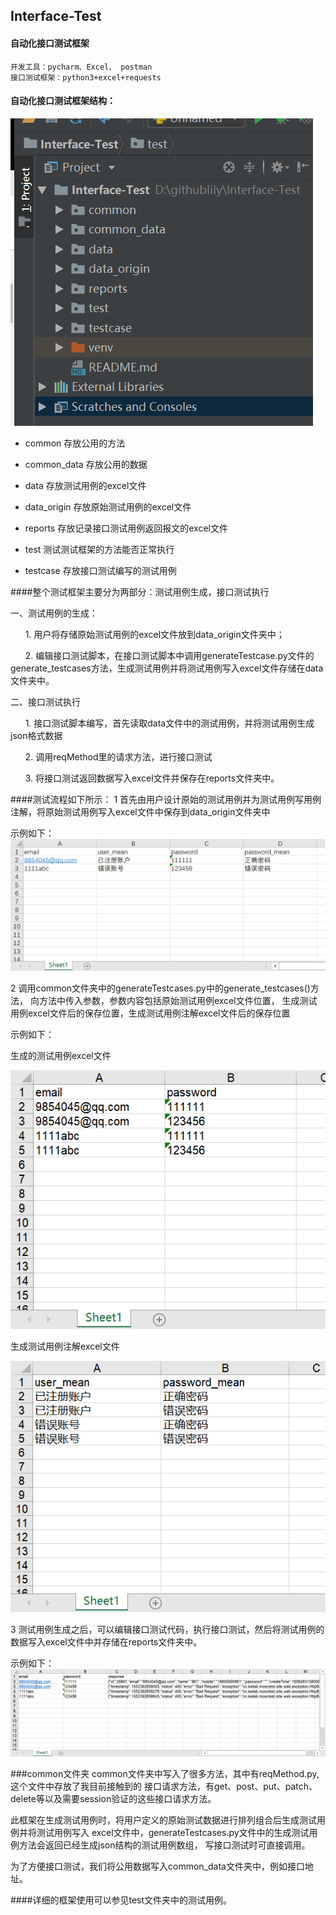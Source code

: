 ## Interface-Test
#### 自动化接口测试框架

    开发工具：pycharm、Excel、 postman
    接口测试框架：python3+excel+requests
    
#### 自动化接口测试框架结构：
  ![Image text](https://github.com/lilinyu861/Image/blob/master/InterfaceTest/structure.png?raw=true)
  * common 存放公用的方法
  
  * common_data 存放公用的数据
  
  * data 存放测试用例的excel文件
  
  * data_origin 存放原始测试用例的excel文件
  
  * reports 存放记录接口测试用例返回报文的excel文件
  
  * test 测试测试框架的方法能否正常执行
  
  * testcase 存放接口测试编写的测试用例
  

####整个测试框架主要分为两部分：测试用例生成，接口测试执行

一、测试用例的生成：

      1. 用户将存储原始测试用例的excel文件放到data_origin文件夹中；

      2. 编辑接口测试脚本，在接口测试脚本中调用generateTestcase.py文件的generate_testcases方法，生成测试用例并将测试用例写入excel文件存储在data文件夹中。

二、接口测试执行

      1. 接口测试脚本编写，首先读取data文件中的测试用例，并将测试用例生成json格式数据

      2. 调用reqMethod里的请求方法，进行接口测试

      3. 将接口测试返回数据写入excel文件并保存在reports文件夹中。


####测试流程如下所示：
1 首先由用户设计原始的测试用例并为测试用例写用例注解，将原始测试用例写入excel文件中保存到data_origin文件夹中

示例如下：
![Image text](https://github.com/lilinyu861/Image/blob/master/InterfaceTest/origin_data.png?raw=true)

2 调用common文件夹中的generateTestcases.py中的generate_testcases()方法，
向方法中传入参数，参数内容包括原始测试用例excel文件位置，
生成测试用例excel文件后的保存位置，生成测试用例注解excel文件后的保存位置

示例如下：

生成的测试用例excel文件

![Image text](https://github.com/lilinyu861/Image/blob/master/InterfaceTest/testcase.png?raw=true)

生成测试用例注解excel文件

![Image text](https://github.com/lilinyu861/Image/blob/master/InterfaceTest/testcase_mean.png?raw=true)

3 测试用例生成之后，可以编辑接口测试代码，执行接口测试，然后将测试用例的数据写入excel文件中并存储在reports文件夹中。   

示例如下：
![Image text](https://github.com/lilinyu861/Image/blob/master/InterfaceTest/response.png?raw=true)

###common文件夹
common文件夹中写入了很多方法，其中有reqMethod.py,这个文件中存放了我目前接触到的
接口请求方法，有get、post、put、patch、delete等以及需要session验证的这些接口请求方法。

此框架在生成测试用例时，将用户定义的原始测试数据进行排列组合后生成测试用例并将测试用例写入
excel文件中，generateTestcases.py文件中的生成测试用例方法会返回已经生成json结构的测试用例数组，
写接口测试时可直接调用。

为了方便接口测试，我们将公用数据写入common_data文件夹中，例如接口地址。

####详细的框架使用可以参见test文件夹中的测试用例。